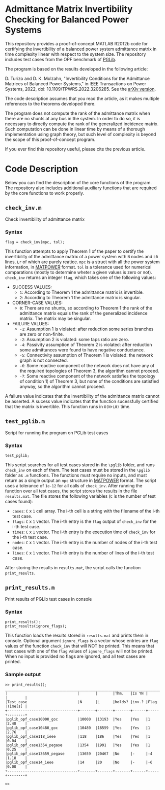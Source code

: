 # Admittance Matrix Invertibility Checking for Balanced Power Systems
This repository provides a proof-of-concept MATLAB R2012b code for certifying the invertibility of a balanced power system admittance matrix in time complexity linear with respect to the system size. The repository includes test cases from the OPF benchmark of [PGLib](https://github.com/power-grid-lib/pglib-opf).

The program is based on the results developed in the following article:

D. Turizo and D. K. Molzahn, "Invertibility Conditions for the Admittance Matrices of Balanced Power Systems," in IEEE Transactions on Power Systems, 2022, doi: 10.1109/TPWRS.2022.3206285. See the [arXiv version](https://arxiv.org/abs/2012.04087).

The code description assumes that you read the article, as it makes multiple references to the theorems developed there.

The program does not compute the rank of the admittance matrix when there are no shunts at any bus in the system. In order to do so, it is necessary to directly compute the rank of the generalized incidence matrix. Such computation can be done in linear time by means of a thorough implementation using graph theory, but such level of complexity is beyond the scope of this proof-of-concept program. 

If you ever find this repository useful, please cite the previous article.


# Code Description
Below you can find the description of the core functions of the program. The repository also includes additional auxiliary functions that are required by the core functions to work properly.

## `check_inv.m`
Check invertibility of admittance matrix

### Syntax

    flag = check_inv(mpc, tol);
    
This function attempts to apply Theorem 1 of the paper to certify the invertibility of the admittance matrix of a power system with `N` nodes and `L0` lines, `Lr` of which are purely reatice. `mpc` is a struct with all the power system information, in [MATPOWER](https://github.com/MATPOWER/matpower) format. `tol` is a tolerance used for numerical comparations (mostly to determine wheter a given values is zero or not). `check_inv` returns an integer `flag`, which takes one of the following values:

* SUCCESS VALUES:
  * `1`: According to Theorem 1 the admittance matrix is invertible.
  * `2`: According to Theorem 1 the admittance matrix is singular.
* CORNER-CASE VALUES:
  * `0`: There are no shunts, so according to Theorem 1 the rank of the admittance matrix equals the rank of the generalized incidence matrix. The matrix may be singular.
* FAILURE VALUES:
  * `-1`: Assumption 1 is violated: after reduction some series branches are zero or non-finite.
  * `-2`: Assumption 2 is violated: some taps ratio are zero.
  * `-4`: Passivity assumption of Theorem 2 is violated: after reduction some admittances were found to have negative conductance.
  * `-5`: Connectivity assumption of Theorem 1 is violated: the network graph is not connected.
  * `-6`: Some reactive component of the network does not have any of the required topologies of Theorem 3, the algorithm cannot proceed.
  * `-7`: Some reactive component of the network satisfies the topology of condition 1) of Theorem 3, but none of the conditions are satisfied anyway, so the algorithm cannot proceed.

A failure value indicates that the invertibility of the admittance matrix cannot be asserted. A sucess value indicates that the function sucessfully certified that the matrix is invertible. This function runs in `O(N+L0)` time.


## `test_pglib.m`
Script for running the program on PGLib test cases

### Syntax

    test_pglib;
    
This script searches for all test cases stored in the `\pglib` folder, and runs `check_inv` on each of them. The test cases must be stored in the `\pglib` folder as `.m` functions. The functions must require no inputs, and must return as a single output an `mpc` structure in [MATPOWER](https://github.com/MATPOWER/matpower) format. The script uses a tolerance of `1e-12` for all calls of `check_inv`. After running the function over all test cases, the script stores the results in the file `results.mat`. The file stores the following variables (`C` is the number of test cases found):

* `cases`: `C` x `1` cell array. The i-th cell is a string with the filename of the i-th test case.
* `flags`: `C` x `1` vector. The i-th entry is the `flag` output of `check_inv` for the i-th test case.
* `times`: `C` x `1` vector. The i-th entry is the execution time of `check_inv` for the i-th test case.
* `nodes`: `C` x `1` vector. The i-th entry is the number of nodes of the i-th test case.
* `lines`: `C` x `1` vector. The i-th entry is the number of lines of the i-th test case.

After storing the results in `results.mat`, the script calls the function `print_results`.


## `print_results.m`
Print results of PGLib test cases in  console

### Syntax

    print_results();
    print_results(ignore_flags);
    
This function loads the results stored in `results.mat` and prints them in console. Optional argument `ignore_flags` is a vector whose entries are `flag` values of the function `check_inv` that will NOT be printed. This means that test cases with one of the `flag` values of `ignore_flags` will not be printed. When no input is provided no flags are ignored, and all test cases are printed.


### Sample output

    >> print_results();
    ________________________________________________________________________________
    |                                |       |       |Thm.   |Is YN |     |        |
    |Test case                       |N      |L      |holds? |inv.? |Flag |Time[s] |
    +--------------------------------+-------+-------+-------+------+-----+--------+
    |pglib_opf_case10000_goc         |10000  |13193  |Yes    |Yes   |1    |2.48    |
    |pglib_opf_case10480_goc         |10480  |18559  |Yes    |Yes   |1    |2.76    |
    |pglib_opf_case118_ieee          |118    |186    |Yes    |Yes   |1    |0.04    |
    |pglib_opf_case1354_pegase       |1354   |1991   |Yes    |Yes   |1    |0.25    |
    |pglib_opf_case13659_pegase      |13659  |20467  |No     |-     |-4   |1.18    |
    |pglib_opf_case14_ieee           |14     |20     |No     |-     |-6   |0.00    |
    +--------------------------------+-------+-------+-------+------+-----+--------+
    
    >>




